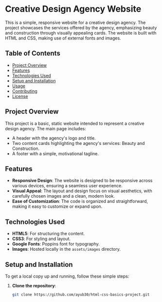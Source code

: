 # Creative Design Agency Website

This is a simple, responsive website for a creative design agency. The project showcases the services offered by the agency, emphasizing beauty and construction through visually appealing cards. The website is built with HTML and CSS, making use of external fonts and images.

## Table of Contents
- [Project Overview](#project-overview)
- [Features](#features)
- [Technologies Used](#technologies-used)
- [Setup and Installation](#setup-and-installation)
- [Usage](#usage)
- [Contributing](#contributing)
- [License](#license)

## Project Overview
This project is a basic, static website intended to represent a creative design agency. The main page includes:
- A header with the agency's logo and title.
- Two content cards highlighting the agency's services: Beauty and Construction.
- A footer with a simple, motivational tagline.

## Features
- **Responsive Design**: The website is designed to be responsive across various devices, ensuring a seamless user experience.
- **Visual Appeal**: The layout and design focus on visual aesthetics, with carefully chosen images and a clean, modern look.
- **Ease of Customization**: The code is organized and straightforward, making it easy to customize or expand upon.

## Technologies Used
- **HTML5**: For structuring the content.
- **CSS3**: For styling and layout.
- **Google Fonts**: Poppins font for typography.
- **Images**: Hosted locally in the `assets/images` directory.

## Setup and Installation
To get a local copy up and running, follow these simple steps:

1. **Clone the repository**:
   ```bash
   git clone https://github.com/ayub30/html-css-basics-project.git
